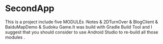 # SecondApp
This is a project include five MODULEs  :Notes & 2DTurnOver & BlogClient & BaiduMapDemo &  Sudoku Game.It was build with Gradle Build Tool and 
I suggest that you should consider to use Android Studio to re-build all those modules . 
